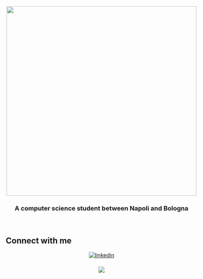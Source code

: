 <div align="center">
<img src="https://i.kym-cdn.com/photos/images/newsfeed/001/235/967/073.gif" align="center" height="" width="500" />
</div>  
  

### <div align="center">A computer science student between Napoli and Bologna</div>  
  

<br/>  


## Connect with me  
<div align="center">
<a href="https://github.com/davspada" target="_blank">
<a href="https://www.linkedin.com/in/davide-spada-635249232/" target="_blank">
<img src=https://img.shields.io/badge/linkedin-%231E77B5.svg?&style=for-the-badge&logo=linkedin&logoColor=white alt=linkedin style="margin-bottom: 5px;" />
</a>  
</div>  
  

<br/>  

<div align="center">
<img src="https://komarev.com/ghpvc/?username=davspada&&style=flat-square" align="center" />
</div>  

<br />
